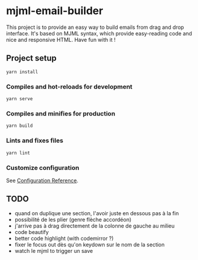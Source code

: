 # mjml-email-builder

This project is to provide an easy way to build emails from drag and drop interface. It's based on MJML syntax, which provide easy-reading code and nice and responsive HTML. Have fun with it !

## Project setup
```
yarn install
```

### Compiles and hot-reloads for development
```
yarn serve
```

### Compiles and minifies for production
```
yarn build
```

### Lints and fixes files
```
yarn lint
```

### Customize configuration
See [Configuration Reference](https://cli.vuejs.org/config/).

## TODO
- quand on duplique une section, l'avoir juste en dessous pas à la fin
- possibilité de les plier (genre flèche accordéon)
- j'arrive pas à drag directement de la colonne de gauche au milieu
- code beautify
- better code highlight (with codemirror ?)
- fixer le focus out dès qu'on keydown sur le nom de la section
- watch le mjml to trigger un save
